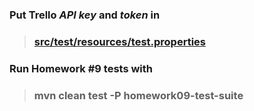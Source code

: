 ### Put Trello _API key_ and _token_ in 
> ### **[src/test/resources/test.properties](src/test/resources/test.properties)** 

### Run Homework #9 tests with 
> ### **mvn clean test -P homework09-test-suite**

